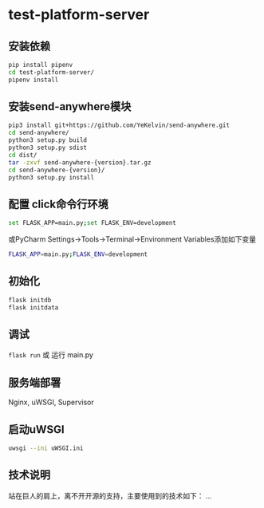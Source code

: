 # test-platform-server

## 安装依赖

```bash
pip install pipenv
cd test-platform-server/
pipenv install
```

## 安装send-anywhere模块

```bash
pip3 install git+https://github.com/YeKelvin/send-anywhere.git
cd send-anywhere/
python3 setup.py build
python3 setup.py sdist
cd dist/
tar -zxvf send-anywhere-{version}.tar.gz
cd send-anywhere-{version}/
python3 setup.py install
```

## 配置 click命令行环境

```bash
set FLASK_APP=main.py;set FLASK_ENV=development
```

或PyCharm Settings->Tools->Terminal->Environment Variables添加如下变量

```bash
FLASK_APP=main.py;FLASK_ENV=development
```

## 初始化

```bash
flask initdb
flask initdata
```

## 调试

`flask run`
或
运行 main.py

## 服务端部署

Nginx, uWSGI, Supervisor

## 启动uWSGI

```bash
uwsgi --ini uWSGI.ini
```

## 技术说明

站在巨人的肩上，离不开开源的支持，主要使用到的技术如下：
...
